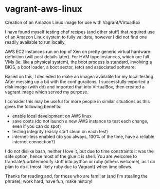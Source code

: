 # vagrant-aws-linux
Creation of an Amazon Linux image for use with Vagrant/VirtualBox

I have found myself testing chef recipes (and other stuff) that required use of an Amazon Linux system to fully validate, however I did not find one readily available to run locally.

AWS EC2 instances run on top of Xen on pretty generic virtual hardware definition (will post details later).
For HVM type instances, which are full VMs (ie. like a physical system), the boot process is standard, involving a BIOS, a boot loader, a boot sector, (etc) and associated software.

Based on this, I decieded to make an imagea available for my local testing.
After messing up a bit with the configuraitons, I successfully exported a disk image (with dd) and imported that into VirtualBox, then created a vagrant image which served my purpose.

I consider this may be useful for more people in similar situations as this gives the following benefits:
  - enable local development on AWS linux
  - save costs (do not launch a new AWS instance to test each change, even if you can do spot)
  - testing integrity (easily start clean on each test)
  - internet-less enabled (do you always, 100% of the time, have a reliable internet connection?)


I do not dislike bash, neither I love it, but due to time constraints it was the safe option, hence most of the glue it is shell. You are welcome to translate/update/modify stuff into python or ruby (others welcome), as I do plan to do it (most likely ruby due to Vagrant) when time allows.


Thanks for reading and, for those who are familiar (and I'm stealing the phrase); work hard, have fun, make history!
